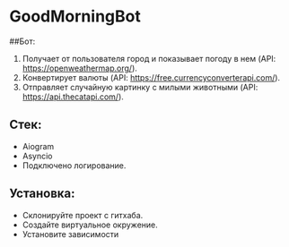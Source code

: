 # GoodMorningBot
##Бот:
1. Получает от пользователя город и показывает погоду в нем (API: https://openweathermap.org/).
2. Конвертирует валюты (API: https://free.currencyconverterapi.com/).
3. Отправляет случайную картинку с милыми животными (API: https://api.thecatapi.com/).

## Стек:
- Aiogram
- Asyncio
- Подключено логирование.

## Установка:
- Склонируйте проект с гитхаба.
- Создайте виртуальное окружение.
- Установите зависимости
